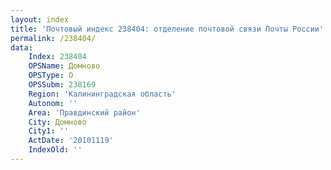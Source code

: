 ```yaml
---
layout: index
title: 'Почтовый индекс 238404: отделение почтовой связи Почты России'
permalink: /238404/
data:
    Index: 238404
    OPSName: Домново
    OPSType: О
    OPSSubm: 238169
    Region: 'Калининградская область'
    Autonom: ''
    Area: 'Правдинский район'
    City: Домново
    City1: ''
    ActDate: '20101119'
    IndexOld: ''
---
```

